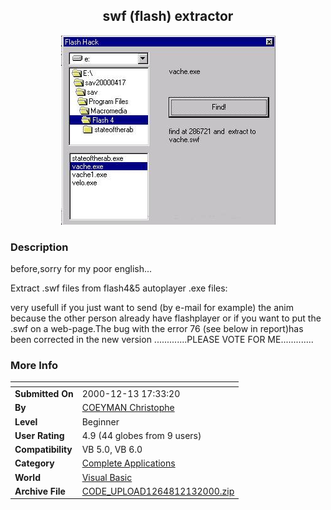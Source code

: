 ﻿<div align="center">

## swf \(flash\) extractor

<img src="PIC20001212102118552.jpg">
</div>

### Description

before,sorry for my poor english...

Extract .swf files from flash4&5 autoplayer .exe files:

very usefull if you just want to send (by e-mail for example) the anim because the other person already have flashplayer or if you want to put the .swf on a web-page.The bug with the error 76 (see below in report)has been corrected in the new version .............PLEASE VOTE FOR ME.............
 
### More Info
 


<span>             |<span>
---                |---
**Submitted On**   |2000-12-13 17:33:20
**By**             |[COEYMAN Christophe](https://github.com/Planet-Source-Code/PSCIndex/blob/master/ByAuthor/coeyman-christophe.md)
**Level**          |Beginner
**User Rating**    |4.9 (44 globes from 9 users)
**Compatibility**  |VB 5\.0, VB 6\.0
**Category**       |[Complete Applications](https://github.com/Planet-Source-Code/PSCIndex/blob/master/ByCategory/complete-applications__1-27.md)
**World**          |[Visual Basic](https://github.com/Planet-Source-Code/PSCIndex/blob/master/ByWorld/visual-basic.md)
**Archive File**   |[CODE\_UPLOAD1264812132000\.zip](https://github.com/Planet-Source-Code/coeyman-christophe-swf-flash-extractor__1-13537/archive/master.zip)








